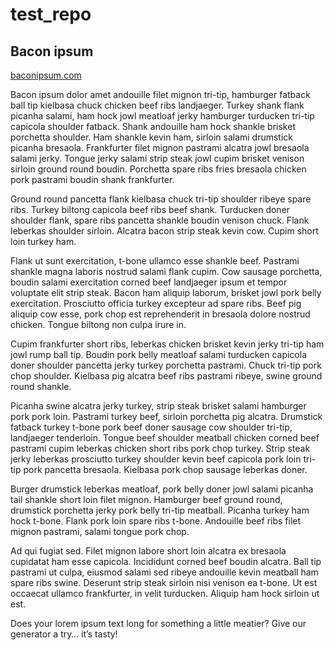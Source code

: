 # test_repo

## Bacon ipsum

[baconipsum.com](https://baconipsum.com/)

Bacon ipsum dolor amet andouille filet mignon tri-tip, hamburger fatback ball tip kielbasa chuck chicken beef ribs landjaeger. Turkey shank flank picanha salami, ham hock jowl meatloaf jerky hamburger turducken tri-tip capicola shoulder fatback. Shank andouille ham hock shankle brisket porchetta shoulder. Ham shankle kevin ham, sirloin salami drumstick picanha bresaola. Frankfurter filet mignon pastrami alcatra jowl bresaola salami jerky. Tongue jerky salami strip steak jowl cupim brisket venison sirloin ground round boudin. Porchetta spare ribs fries bresaola chicken pork pastrami boudin shank frankfurter.

Ground round pancetta flank kielbasa chuck tri-tip shoulder ribeye spare ribs. Turkey biltong capicola beef ribs beef shank. Turducken doner shoulder flank, spare ribs pancetta shankle boudin venison chuck. Flank leberkas shoulder sirloin. Alcatra bacon strip steak kevin cow. Cupim short loin turkey ham.

Flank ut sunt exercitation, t-bone ullamco esse shankle beef. Pastrami shankle magna laboris nostrud salami flank cupim. Cow sausage porchetta, boudin salami exercitation corned beef landjaeger ipsum et tempor voluptate elit strip steak. Bacon ham aliquip laborum, brisket jowl pork belly exercitation. Prosciutto officia turkey excepteur ad spare ribs. Beef pig aliquip cow esse, pork chop est reprehenderit in bresaola dolore nostrud chicken. Tongue biltong non culpa irure in.

Cupim frankfurter short ribs, leberkas chicken brisket kevin jerky tri-tip ham jowl rump ball tip. Boudin pork belly meatloaf salami turducken capicola doner shoulder pancetta jerky turkey porchetta pastrami. Chuck tri-tip pork chop shoulder. Kielbasa pig alcatra beef ribs pastrami ribeye, swine ground round shankle.

Picanha swine alcatra jerky turkey, strip steak brisket salami hamburger pork pork loin. Pastrami turkey beef, sirloin porchetta pig alcatra. Drumstick fatback turkey t-bone pork beef doner sausage cow shoulder tri-tip, landjaeger tenderloin. Tongue beef shoulder meatball chicken corned beef pastrami cupim leberkas chicken short ribs pork chop turkey. Strip steak jerky leberkas prosciutto turkey shoulder kevin beef capicola pork loin tri-tip pork pancetta bresaola. Kielbasa pork chop sausage leberkas doner.

Burger drumstick leberkas meatloaf, pork belly doner jowl salami picanha tail shankle short loin filet mignon. Hamburger beef ground round, drumstick porchetta jerky pork belly tri-tip meatball. Picanha turkey ham hock t-bone. Flank pork loin spare ribs t-bone. Andouille beef ribs filet mignon pastrami, salami tongue pork chop.

Ad qui fugiat sed. Filet mignon labore short loin alcatra ex bresaola cupidatat ham esse capicola. Incididunt corned beef boudin alcatra. Ball tip pastrami ut culpa, eiusmod salami sed ribeye andouille kevin meatball ham spare ribs swine. Deserunt strip steak sirloin nisi venison ea t-bone. Ut est occaecat ullamco frankfurter, in velit turducken. Aliquip ham hock sirloin ut est.

Does your lorem ipsum text long for something a little meatier? Give our generator a try… it’s tasty!

